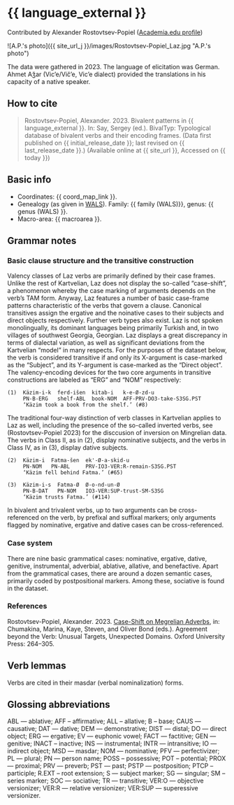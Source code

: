 # {{ language_external }}
Contributed by Alexander Rostovtsev-Popiel ([Academia.edu profile](https://uni-mainz.academia.edu/AlexPopiel))

![A.P.'s photo]({{ site_url_j }}/images/Rostovtsev-Popiel_Laz.jpg "A.P.'s photo")

The data were gathered in 2023. The language of elicitation was German. Ahmet Aǯar (Vic’e/Vič’e, Vic’e dialect) provided the translations in his capacity of a native speaker.

## How to cite
> Rostovtsev-Popiel, Alexander. 2023. Bivalent patterns in {{ language_external }}. 
> In: Say, Sergey (ed.). BivalTyp: 
> Typological database of bivalent verbs and their encoding frames. 
> (Data first published on {{ initial_release_date }}; last revised on {{ last_release_date }}.) 
> (Available online at {{ site_url }}, Accessed on {{ today }})

## Basic info
- Coordinates: {{ coord_map_link }}.
- Genealogy (as given in [WALS](https://wals.info/)). Family: {{ family (WALS)}}, genus: {{ genus (WALS) }}.
- Macro-area: {{ macroarea }}.

## Grammar notes

### Basic clause structure and the transitive construction

Valency classes of Laz verbs are primarily defined by their case frames. Unlike the rest of Kartvelian, Laz does not display the so-called “case-shift”, a phenomenon whereby the case marking of arguments depends on the verb’s TAM form. Anyway, Laz features a number of basic case-frame patterns characteristic of the verbs that govern a clause. Canonical transitives assign the ergative and the noinative cases to their subjects and direct objects respectively. Further verb types also exist. 
Laz is not spoken monolingually, its dominant languages being primarily Turkish and, in two villages of southwest Georgia, Georgian. Laz displays a great discrepancy in terms of dialectal variation, as well as significant deviations from the Kartvelian “model” in many respects.
For the purposes of the dataset below, the verb is considered transitive if and only its X-argument is case-marked as the “Subject”, and its Y-argument is case-marked as the “Direct object”. The valency-encoding devices for the two core arguments in transitive constructions are labeled as “ERG” and “NOM” respectively:

```
(1)  Käzim-i-k  ferd-išen  kitab-i   k-e-Ø-zd-u
     PN-B-ERG   shelf-ABL  book-NOM  AFF-PRV-DO3-take-S3SG.PST     
     ‘Käzim took a book from the shelf.’ (#8)
```

The traditional four-way distinction of verb classes in Kartvelian applies to Laz as well, including the presence of the so-called inverted verbs, see (Rostovtsev-Popiel 2023) for the disccusion of inversion on Mingrelian data. The verbs in Class II, as in (2), display nominative subjects, and the verbs in Class IV, as in (3), display dative subjects.

```
(2)  Käzim-i  Fatma-šen  ek'-Ø-a-skid-u
     PN-NOM   PN-ABL     PRV-IO3-VER:R-remain-S3SG.PST
     ‘Käzim fell behind Fatma.’ (#65)

(3)  Käzim-i-s  Fatma-Ø  Ø-o-nd-un-Ø
     PN-B-DAT   PN-NOM   IO3-VER:SUP-trust-SM-S3SG
     ‘Käzim trusts Fatma.’ (#114)
```

In bivalent and trivalent verbs, up to two arguments can be cross-referenced on the verb, by prefixal and suffixal markers; only arguments flagged by nominative, ergative and dative cases can be cross-referenced.

### Case system
There are nine basic grammatical cases: nominative, ergative, dative, genitive, instrumental, adverbial, ablative, allative, and benefactive. Apart from the grammatical cases, there are around a dozen semantic cases, primarily coded by postpositional markers. Among these, sociative is found in the dataset. 

### References

Rostovtsev-Popiel, Alexander. 2023. [Case-Shift on Megrelian Adverbs](https://academic.oup.com/book/55286/chapter/428698641), in: Chumakina, Marina, Kaye, Steven, and Oliver Bond (eds.). Agreement beyond the Verb: Unusual Targets, Unexpected Domains. Oxford University Press: 264–305.

## Verb lemmas
Verbs are cited in their masdar (verbal nominalization) forms. 

## Glossing abbreviations
ABL — ablative; AFF – affirmative; ALL – allative; B – base; CAUS — causative; DAT — dative; DEM — demonstrative; DIST — distal; DO — direct object; ERG — ergative; EV — euphonic vowel; FACT — factitive; GEN — genitive; INACT – inactive; INS — instrumental; INTR — intransitive; IO — indirect object; MSD — masdar; NOM — nominative; PFV — perfectivizer; PL — plural; PN — person name; POSS – possessive; POT – potential; PROX — proximal; PRV — preverb; PST — past; PSTP — postposition; PTCP – participle; R.EXT – root extension; S — subject marker; SG — singular; SM – series marker; SOC — sociative; TR — transitive; VER:O — objective versionizer; VER:R — relative versionizer; VER:SUP — superessive versionizer.
